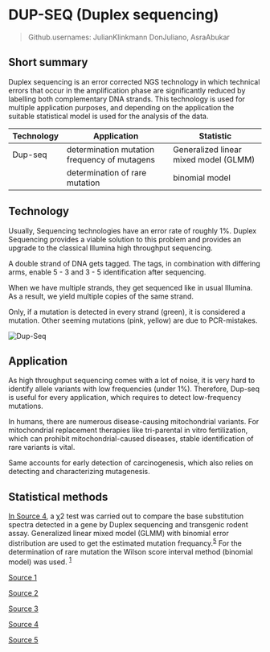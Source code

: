 # DUP-SEQ (Duplex sequencing)
> Github.usernames: JulianKlinkmann DonJuliano, AsraAbukar

## Short summary
Duplex sequencing is an error corrected NGS technology in which technical errors that occur in the amplification phase are significantly reduced by labelling both complementary DNA strands. This technology is used for multiple application purposes, and depending on the application the suitable statistical model is used for the analysis of the data. 

Technology  | Application | Statistic
------------- | -------------|----------
Dup-seq  | determination mutation frequency of mutagens | Generalized linear mixed model (GLMM) 
 || determination of rare mutation | binomial model


## Technology

Usually, Sequencing technologies have an error rate of roughly 1%. Duplex Sequencing provides a viable solution to this problem 
and provides an upgrade to the classical Illumina high throughput sequencing. 

A double strand of DNA gets tagged. The tags, in combination with differing arms, enable 5 - 3 and 3 - 5 identification after sequencing.


When we have multiple strands, they get sequenced like in usual Illumina. As a result, we yield multiple copies of the same strand. 

Only, if a mutation is detected in every strand (green), it is considered a mutation. Other seeming mutations (pink, yellow) are due to PCR-mistakes. 

![Dup-Seq](https://www.pnas.org/cms/10.1073/pnas.1208715109/asset/b789bfa6-b7db-4840-9d39-71b822433de4/assets/graphic/pnas.1208715109fig01.jpeg)


## Application

As high throughput sequencing comes with a lot of noise, it is very hard to identify allele variants with low frequencies (under 1%).
Therefore, Dup-seq is useful for every application, which requires to detect low-frequency mutations. 

In humans, there are numerous disease-causing mitochondrial variants. For mitochondrial replacement therapies like tri-parental in vitro fertilization, which can prohibit mitochondrial-caused diseases, stable identification of rare variants is vital. 

Same accounts for early detection of carcinogenesis, which also relies on detecting and characterizing mutagenesis. 


## Statistical methods

[In Source 4](https://www.ncbi.nlm.nih.gov/pmc/articles/PMC7776782/), a χ2 test was carried out to compare the base substitution spectra detected in a gene by Duplex sequencing and transgenic rodent assay.
Generalized linear mixed model (GLMM) with binomial error distribution are used to get the estimated mutation frequancy.<sup>[5](https://bmcgenomics.biomedcentral.com/articles/10.1186/s12864-022-08752-w)</sup> 
For the determination of rare mutation the Wilson score interval method (binomial model) was used. <sup>[1](https://www.pnas.org/doi/full/10.1073/pnas.1208715109)</sup>





[Source 1](https://www.pnas.org/doi/full/10.1073/pnas.1208715109)

[Source 2](https://link.springer.com/content/pdf/10.1186/s13059-016-1039-4.pdf)

[Source 3](https://www.ncbi.nlm.nih.gov/pmc/articles/PMC5714827/)

[Source 4](https://www.ncbi.nlm.nih.gov/pmc/articles/PMC7776782/)

[Source 5](https://bmcgenomics.biomedcentral.com/articles/10.1186/s12864-022-08752-w)
